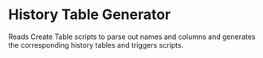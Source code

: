 # History Table Generator

Reads Create Table scripts to parse out names and columns and generates the corresponding history tables and triggers scripts.